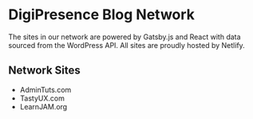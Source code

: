 # DigiPresence Blog Network

The sites in our network are powered by Gatsby.js and React with data sourced from the WordPress API. All sites are proudly hosted by Netlify.

## Network Sites

- AdminTuts.com
- TastyUX.com
- LearnJAM.org
